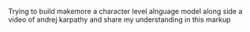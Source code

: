 Trying to build makemore a character level alnguage model along side a video of andrej karpathy and share my understanding in this markup